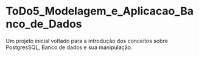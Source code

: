 # ToDo5_Modelagem_e_Aplicacao_Banco_de_Dados
 Um projeto inicial voltado para a introdução dos conceitos sobre PostgresSQL, Banco de dados e sua manipulação.
